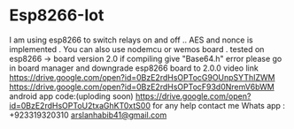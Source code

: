 # Esp8266-Iot
I am using esp8266 to switch relays on and off .. AES and nonce is implemented . 
You can also use nodemcu or wemos board .
tested on esp8266 -> board version 2.0
if compiling give "Base64.h" error please go in board manager and downgrade esp8266 board to 2.0.0
video link https://drive.google.com/open?id=0BzE2rdHsOPTocG9OUnpSYThIZWM
https://drive.google.com/open?id=0BzE2rdHsOPTocF93d0NremV6bWM
android app code:(uploding soon) https://drive.google.com/open?id=0BzE2rdHsOPToU2txaGhKT0xtS00
for any help  contact me  Whats app : +923319320310
arslanhabib41@gmail.com
